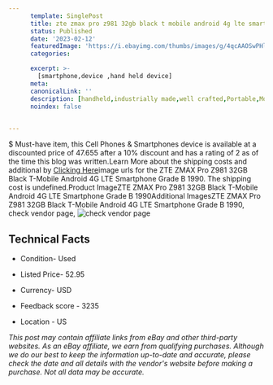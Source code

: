 ```yaml
---
      template: SinglePost
      title: zte zmax pro z981 32gb black t mobile android 4g lte smartphone grade b 1990
      status: Published
      date: '2023-02-12'
      featuredImage: 'https://i.ebayimg.com/thumbs/images/g/4qcAAOSwPHlj2J0A/s-l225.jpg'
      categories: 

      excerpt: >-
        [smartphone,device ,hand held device]
      meta:
      canonicalLink: ''
      description: [handheld,industrially made,well crafted,Portable,Mobile,Compact,Convenient,Lightweight,Maneuverable,Man-portable,Miniature,Carriable,Hand-held,Light,Holdable,Transportable,Mobile device,Pocket-sized,On-the-go,Wireless,Cordless,Compact size,Convenient size, smartphone,device ,hand held device]
      noindex: false

        
---
```

$
    Must-have item, this Cell Phones & Smartphones device is available at a discounted price of 47.655 after a 10% discount and has a rating of 2 as of the time this blog was written.Learn More about the shipping costs and additional by [Clicking Here](https://www.ebay.com/itm/175593654434?hash=item28e23288a2%3Ag%3A4qcAAOSwPHlj2J0A&mkevt=1&mkcid=1&mkrid=711-53200-19255-0&campid=%253CePNCampaignId%253E&customid=%253CreferenceId%253E&toolid=10049)image urls for the ZTE ZMAX Pro Z981 32GB Black T-Mobile Android 4G LTE Smartphone Grade B 1990. The shipping cost is undefined.Product ImageZTE ZMAX Pro Z981 32GB Black T-Mobile Android 4G LTE Smartphone Grade B 1990Additional ImagesZTE ZMAX Pro Z981 32GB Black T-Mobile Android 4G LTE Smartphone Grade B 1990, check vendor page, ![check vendor page](https://origin-galleryplus.ebayimg.com/ws/web/175593654434_2_0_1/225x225.jpg,https://origin-galleryplus.ebayimg.com/ws/web/175593654434_3_0_1/225x225.jpg,https://origin-galleryplus.ebayimg.com/ws/web/175593654434_4_0_1/225x225.jpg,https://origin-galleryplus.ebayimg.com/ws/web/175593654434_5_0_1/225x225.jpg,https://origin-galleryplus.ebayimg.com/ws/web/175593654434_6_0_1/225x225.jpg,https://origin-galleryplus.ebayimg.com/ws/web/175593654434_7_0_1/225x225.jpg,https://origin-galleryplus.ebayimg.com/ws/web/175593654434_8_0_1/225x225.jpg,https://origin-galleryplus.ebayimg.com/ws/web/175593654434_9_0_1/225x225.jpg,https://origin-galleryplus.ebayimg.com/ws/web/175593654434_10_0_1/225x225.jpg)
    
    

 ## Technical Facts 



     
      

 - Condition- Used 


      

 - Listed Price- 52.95 


      

 - Currency- USD 


      

 - Feedback score - 3235 


      

 - Location - US 


      
      

 *_This post may contain affiliate links from eBay and other third-party websites. As an eBay affiliate, we earn from qualifying purchases. Although we do our best to keep the information up-to-date and accurate, please check the date and all details with the vendor's website before making a purchase. Not all data may be accurate._*



    
    
    
    
    
